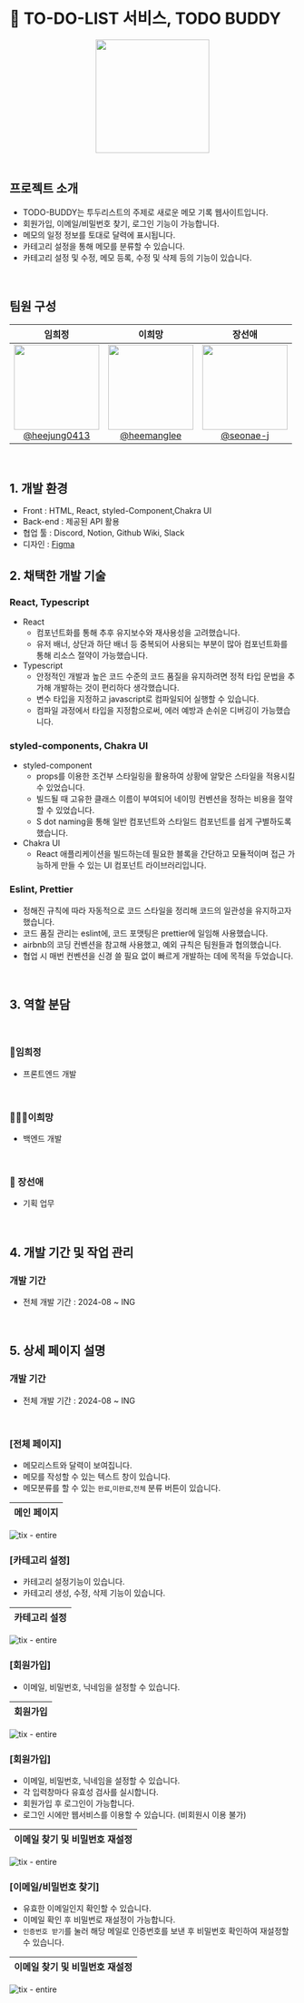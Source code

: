 # 📝 TO-DO-LIST 서비스, TODO BUDDY

<div align='center'>
<img src='public/Logo.svg' width= "200px">

<!-- [💻 사이트 바로가기](https://www.pastforward.link/) -->
<br>
</div>
<br>

## 프로젝트 소개

- TODO-BUDDY는 투두리스트의 주제로 새로운 메모 기록 웹사이트입니다.
- 회원가입, 이메일/비밀번호 찾기, 로그인 기능이 가능합니다.
- 메모의 일정 정보를 토대로 달력에 표시됩니다.
- 카테고리 설정을 통해 메모를 분류할 수 있습니다.
- 카테고리 설정 및 수정, 메모 등록, 수정 및 삭제 등의 기능이 있습니다.

<br>

## 팀원 구성

<div align="center">

|                                                                 **임희정**                                                                  |                                                                **이희망**                                                                 |                                                              **장선애**                                                              |
| :-----------------------------------------------------------------------------------------------------------------------------------------: | :---------------------------------------------------------------------------------------------------------------------------------------: | :----------------------------------------------------------------------------------------------------------------------------------: |
| [<img src="https://avatars.githubusercontent.com/u/138123134?v=4" height=150 width=150> <br/> @heejung0413](https://github.com/heejung0413) | [<img src="https://avatars.githubusercontent.com/u/122812652?v=4" height=150 width=150> <br/> @heemanglee](https://github.com/heemanglee) | [<img src="https://avatars.githubusercontent.com/u/84896212?v=4" height=150 width=150> <br/> @seonae-j](https://github.com/seonae-j) |

</div>

<br>

## 1. 개발 환경

- Front : HTML, React, styled-Component,Chakra UI
- Back-end : 제공된 API 활용
- 협업 툴 : Discord, Notion, Github Wiki, Slack
- 디자인 : [Figma](https://www.figma.com/design/3MgLWc5qUdI3T0YYtaE81b/TODO-BUDDY?node-id=1-3&t=BfPGRD5a1jHc3ZOK-1)
  <br>

## 2. 채택한 개발 기술

### React, Typescript

- React
  - 컴포넌트화를 통해 추후 유지보수와 재사용성을 고려했습니다.
  - 유저 배너, 상단과 하단 배너 등 중복되어 사용되는 부분이 많아 컴포넌트화를 통해 리소스 절약이 가능했습니다.
- Typescript
  - 안정적인 개발과 높은 코드 수준의 코드 품질을 유지하려면 정적 타입 문법을 추가해 개발하는 것이 편리하다 생각했습니다.
  - 변수 타입을 지정하고 javascript로 컴파일되어 실행할 수 있습니다.
  - 컴파일 과정에서 타입을 지정함으로써, 에러 예방과 손쉬운 디버깅이 가능했습니다.

### styled-components, Chakra UI

- styled-component
  - props를 이용한 조건부 스타일링을 활용하여 상황에 알맞은 스타일을 적용시킬 수 있었습니다.
  - 빌드될 때 고유한 클래스 이름이 부여되어 네이밍 컨벤션을 정하는 비용을 절약할 수 있었습니다.
  - S dot naming을 통해 일반 컴포넌트와 스타일드 컴포넌트를 쉽게 구별하도록 했습니다.
- Chakra UI
  - React 애플리케이션을 빌드하는데 필요한 블록을 간단하고 모듈적이며 접근 가능하게 만들 수 있는 UI 컴포넌트 라이브러리입니다.

### Eslint, Prettier

- 정해진 규칙에 따라 자동적으로 코드 스타일을 정리해 코드의 일관성을 유지하고자 했습니다.
- 코드 품질 관리는 eslint에, 코드 포맷팅은 prettier에 일임해 사용했습니다.
- airbnb의 코딩 컨벤션을 참고해 사용했고, 예외 규칙은 팀원들과 협의했습니다.
- 협업 시 매번 컨벤션을 신경 쓸 필요 없이 빠르게 개발하는 데에 목적을 두었습니다.

<br>

## 3. 역할 분담

<br>
    
### 👻임희정
- 프론트엔드 개발

<br>

### 👩🏻‍💻이희망

- 백엔드 개발

<br>

### 🤩 장선애

- 기획 업무

<br>

## 4. 개발 기간 및 작업 관리

### 개발 기간

- 전체 개발 기간 : 2024-08 ~ ING

<br>

## 5. 상세 페이지 설명

### 개발 기간

- 전체 개발 기간 : 2024-08 ~ ING

<br>

### [전체 페이지]

- 메모리스트와 달력이 보여집니다.
- 메모를 작성할 수 있는 텍스트 창이 있습니다.
- 메모분류를 할 수 있는 `완료`,`미완료`,`전체` 분류 버튼이 있습니다.

| 메인 페이지 |
| ----------- |

![tix - entire](/public/readme/메인-페이지.gif)

### [카테고리 설정]

- 카테고리 설정기능이 있습니다.
- 카테고리 생성, 수정, 삭제 기능이 있습니다.

| 카테고리 설정 |
| ------------- |

![tix - entire](/public/readme/카테고리.gif)

### [회원가입]

- 이메일, 비밀번호, 닉네임을 설정할 수 있습니다.

| 회원가입 |
| -------- |

![tix - entire](/public/readme/회원가입.gif)

### [회원가입]

- 이메일, 비밀번호, 닉네임을 설정할 수 있습니다.
- 각 입력창마다 유효성 검사를 실시합니다.
- 회원가입 후 로그인이 가능합니다.
- 로그인 시에만 웹서비스를 이용할 수 있습니다. (비회원시 이용 불가)

| 이메일 찾기 및 비밀번호 재설정 |
| ------------------------------ |

![tix - entire](/public/readme/회원가입.gif)

### [이메일/비밀번호 찾기]

- 유효한 이메일인지 확인할 수 있습니다.
- 이메일 확인 후 비밀번로 재설정이 가능합니다.
- `인증번호 받기`를 눌러 해당 메일로 인증번호를 보낸 후 비밀번호 확인하여 재설정할 수 있습니다.

| 이메일 찾기 및 비밀번호 재설정 |
| ------------------------------ |

![tix - entire](/public/readme/회원가입.gif)
